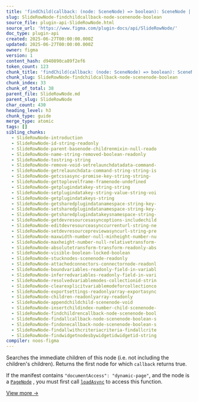 ```yaml
---
title: 'findChild(callback: (node: SceneNode) => boolean): SceneNode | null'
slug: SlideRowNode-findchildcallback-node-scenenode-boolean
source_file: plugin-api-SlideRowNode.html
source_url: 'https://www.figma.com/plugin-docs/api/SlideRowNode/'
doc_type: plugin-api
created: 2025-06-27T00:00:00.000Z
updated: 2025-06-27T00:00:00.000Z
owner: figma
version: 1
content_hash: d940890ca89f2ef6
token_count: 123
chunk_title: 'findChild(callback: (node: SceneNode) => boolean): SceneNode | null'
chunk_slug: SlideRowNode-findchildcallback-node-scenenode-boolean
chunk_index: 33
chunk_of_total: 38
parent_file: SlideRowNode.md
parent_slug: SlideRowNode
char_count: 430
heading_level: h3
chunk_type: guide
merge_type: atomic
tags: []
sibling_chunks:
  - SlideRowNode-introduction
  - SlideRowNode-id-string-readonly
  - SlideRowNode-parent-basenode-childrenmixin-null-reado
  - SlideRowNode-name-string-removed-boolean-readonly
  - SlideRowNode-tostring-string
  - SlideRowNode-remove-void-setrelaunchdatadata-command-
  - SlideRowNode-getrelaunchdata-command-string-string-is
  - SlideRowNode-getcssasync-promise-key-string-string-
  - SlideRowNode-gettoplevelframe-framenode-undefined
  - SlideRowNode-getplugindatakey-string-string
  - SlideRowNode-setplugindatakey-string-value-string-voi
  - SlideRowNode-getplugindatakeys-string
  - SlideRowNode-getsharedplugindatanamespace-string-key-
  - SlideRowNode-setsharedplugindatanamespace-string-key-
  - SlideRowNode-getsharedplugindatakeysnamespace-string-
  - SlideRowNode-getdevresourcesasyncoptions-includechild
  - SlideRowNode-editdevresourceasynccurrenturl-string-ne
  - SlideRowNode-setdevresourcepreviewasyncurl-string-pre
  - SlideRowNode-maxwidth-number-null-minheight-number-nu
  - SlideRowNode-maxheight-number-null-relativetransform-
  - SlideRowNode-absolutetransform-transform-readonly-abs
  - SlideRowNode-visible-boolean-locked-boolean
  - SlideRowNode-stucknodes-scenenode-readonly
  - SlideRowNode-attachedconnectors-connectornode-readonl
  - SlideRowNode-boundvariables-readonly-field-in-variabl
  - SlideRowNode-inferredvariables-readonly-field-in-vari
  - SlideRowNode-resolvedvariablemodes-collectionid-strin
  - SlideRowNode-clearexplicitvariablemodeforcollectionco
  - SlideRowNode-exportsettings-readonlyarray-exportasync
  - SlideRowNode-children-readonlyarray-readonly
  - SlideRowNode-appendchildchild-scenenode-void
  - SlideRowNode-insertchildindex-number-child-scenenode-
  - SlideRowNode-findchildrencallback-node-scenenode-bool
  - SlideRowNode-findallcallback-node-scenenode-boolean-s
  - SlideRowNode-findonecallback-node-scenenode-boolean-s
  - SlideRowNode-findallwithcriteriacriteria-findallcrite
  - SlideRowNode-findwidgetnodesbywidgetidwidgetid-string
compiler: noos-figma
---
```


Searches the immediate children of this node (i.e. not including the children's children). Returns the first node for which `callback` returns true.

If the manifest contains `"documentAccess": "dynamic-page"`, and the node is a [`PageNode`](/plugin-docs/api/PageNode/)
, you must first call [`loadAsync`](/plugin-docs/api/PageNode/#loadasync)
 to access this function.

[View more →](/plugin-docs/api/properties/nodes-findchild/)
